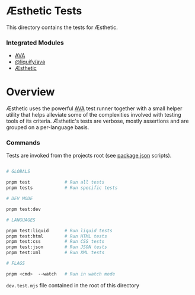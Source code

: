 # Æsthetic Tests

This directory contains the tests for Æsthetic.

### Integrated Modules

- [AVA](https://github.com/avajs/ava)
- [@liquify/ava](https://github.com/panoply/ava)
- [Æsthetic](https://github.com/panoply/esthetic)

# Overview

Æsthetic uses the powerful [AVA](https://github.com/avajs/ava) test runner together with a small helper utility that helps alleviate some of the complexities involved with testing tools of its criteria. Æsthetic's tests are verbose, mostly assertions and are grouped on a per-language basis.

### Commands

Tests are invoked from the projects root (see [package.json](https://github.com/panoply/esthetic/blob/next/package.json) scripts).

```bash

# GLOBALS

pnpm test             # Run all tests
pnpm tests            # Run specific tests

# DEV MODE

pnpm test:dev

# LANGUAGES

pnpm test:liquid      # Run liquid tests
pnpm test:html        # Run HTML tests
pnpm test:css         # Run CSS tests
pnpm test:json        # Run JSON tests
pnpm test:xml         # Run XML tests

# FLAGS

pnpm <cmd>  --watch   # Run in watch mode

```

 `dev.test.mjs` file contained in the root of this directory
